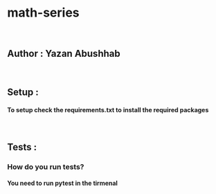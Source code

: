 # math-series
<br>

## Author : Yazan Abushhab
<br>

## Setup :
#### To setup check the requirements.txt to install the required packages
<br>

## Tests :
### How do you run tests?
#### You need to run pytest in the tirmenal